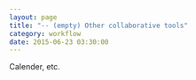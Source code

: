 ```yaml
---
layout: page
title: "-- (empty) Other collaborative tools"
category: workflow
date: 2015-06-23 03:30:00
---
```


Calender, etc.
